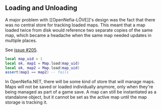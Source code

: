 ## Loading and Unloading

A major problem with [[OpenNefia-LÖVE]]'s design was the fact that there was no central store for tracking loaded maps. This meant that a map loaded twice from disk would reference two separate copies of the same map, which became a headache when the same map needed updates in multiple places.

See [issue #205](https://github.com/Ruin0x11/OpenNefia/issues/205).

```lua
local map_uid = 1
local ok, map1 = Map.load(map_uid)
local ok, map2 = Map.load(map_uid)
assert(map1 == map2) -- fails
```

In OpenNefia.NET, there will be some kind of store that will manage maps. Maps will not be saved or loaded individually anymore, only when they're being managed as part of a game save. A map can still be instantiated as a standalone object, but it cannot be set as the active map until the map storage is tracking it.